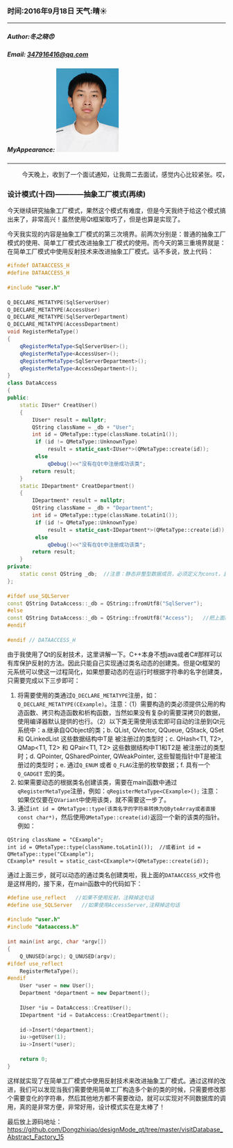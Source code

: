 ### 时间:2016年9月18日 天气:晴:sunny:
-----
#####   Author:冬之晓:angry:
#####   Email: 347916416@qq.com
#####   MyAppearance: ![MyAppearance](../MyPicture.JPG "我的头像")
----------

<pre>
    今天晚上，收到了一个面试通知，让我周二去面试，感觉内心比较紧张。哎，这种在一个单位干活，然后去另一个单位面试的情况，我从来没有尝试过，但是还是试一试吧，主要是我从来没有面试过，所以一定要涨涨经验啊。所以我就同意了。哎，明天怎么跟老板请假呢？
</pre>

### 设计模式(十四)————抽象工厂模式(再续)

今天继续研究抽象工厂模式，果然这个模式有难度，但是今天我终于给这个模式搞出来了，非常高兴！虽然使用Qt框架取巧了，但是也算是实现了。

今天我实现的内容是抽象工厂模式的第三次境界。前两次分别是：普通的抽象工厂模式的使用、简单工厂模式改进抽象工厂模式的使用。而今天的第三重境界就是：在简单工厂模式中使用反射技术来改进抽象工厂模式。话不多说，放上代码：

```C++
#ifndef DATAACCESS_H
#define DATAACCESS_H

#include "user.h"

Q_DECLARE_METATYPE(SqlServerUser)
Q_DECLARE_METATYPE(AccessUser)
Q_DECLARE_METATYPE(SqlServerDepartment)
Q_DECLARE_METATYPE(AccessDepartment)
void RegisterMetaType()
{
    qRegisterMetaType<SqlServerUser>();
    qRegisterMetaType<AccessUser>();
    qRegisterMetaType<SqlServerDepartment>();
    qRegisterMetaType<AccessDepartment>();
}
class DataAccess
{
public:
    static IUser* CreatUser()
    {
        IUser* result = nullptr;
        QString className = _db + "User";
        int id = QMetaType::type(className.toLatin1());
         if (id != QMetaType::UnknownType)
             result = static_cast<IUser*>(QMetaType::create(id));
         else
             qDebug()<<"没有在Qt中注册成功该类";
        return result;
    }
    static IDepartment* CreatDepartment()
    {
        IDepartment* result = nullptr;
        QString className = _db + "Department";
        int id = QMetaType::type(className.toLatin1());
         if (id != QMetaType::UnknownType)
             result = static_cast<IDepartment*>(QMetaType::create(id));
         else
             qDebug()<<"没有在Qt中注册成功该类";
        return result;
    }
private:
    static const QString _db;  //注意：静态非整型数据成员，必须定义为const，且在类外初始化
};

#ifdef use_SQLServer
const QString DataAccess::_db = QString::fromUtf8("SqlServer");
#else
const QString DataAccess::_db = QString::fromUtf8("Access");   //把上面那句话取消注释，本行加上注释，就是使用sql服务的相关操作
#endif

#endif // DATAACCESS_H
```

由于我使用了Qt的反射技术，这里讲解一下。C++本身不想java或者C#那样可以有库保护反射的方法。因此只能自己实现通过类名动态的创建类。但是Qt框架的元系统可以使这一过程简化，如果想要动态的在运行时根据字符串的名字创建类，只需要完成以下三步即可：

1. 将需要使用的类通过`Q_DECLARE_METATYPE`注册，如：`Q_DECLARE_METATYPE(CExample)`。注意：（1）需要构造的类必须提供公用的构造函数、拷贝构造函数和析构函数，当然如果没有复杂的需要深拷贝的数据，使用编译器默认提供的也行。（2）以下类无需使用该宏即可自动的注册到Qt元系统中：a.继承自QObject的类；b.
QList<T>, QVector<T>, QQueue<T>, QStack<T>, QSet<T> 和 QLinkedList<T> 这些数据结构中T是 被注册过的类型时；c.
QHash<T1, T2>, QMap<T1, T2> 和 QPair<T1, T2> 这些数据结构中T1和T2是 被注册过的类型时；d.
QPointer<T>, QSharedPointer<T>, QWeakPointer<T>, 这些智能指针中T是被注册过的类型时；e.
通过`Q_ENUM` 或者 `Q_FLAG`注册的枚举数据；f.
具有一个`Q_GADGET` 宏的类。
2. 如果需要动态的根据类名创建该类，需要在main函数中通过`qRegisterMetaType`注册，例如：`qRegisterMetaType<CExample>();` 注意：如果仅仅要在`QVariant`中使用该类，就不需要这一步了。
3. 通过`int id = QMetaType::type(该类名字的字符串转换为QByteArray或者直接const char*)`，然后使用`QMetaType::create(id)`返回一个新的该类的指针。例如：

```
QString className = "CExample";
int id = QMetaType::type(className.toLatin1());  //或者int id = QMetaType::type("CExample"); 
CExample* result = static_cast<CExample*>(QMetaType::create(id));
```

通过上面三步，就可以动态的通过类名创建类啦，我上面的`DATAACCESS_H`文件也是这样用的，接下来，在main函数中的代码如下：

```C++
#define use_reflect   //如果不使用反射，注释掉这句话
#define use_SQLServer   //如果使用AccessServer,注释掉这句话

#include "user.h"
#include "dataaccess.h"

int main(int argc, char *argv[])
{
    Q_UNUSED(argc); Q_UNUSED(argv);
#ifdef use_reflect
    RegisterMetaType();
#endif
    User *user = new User();
    Department *department = new Department();

    IUser *iu = DataAccess::CreatUser();
    IDepartment *id = DataAccess::CreatDepartment();

    id->Insert(*department);
    iu->getUser(1);
    iu->Insert(*user);

    return 0;
}
```

这样就实现了在简单工厂模式中使用反射技术来改进抽象工厂模式。通过这样的改进，我们可以发现当我们需要使用简单工厂构造多个新的类的时候，只需要修改那个需要变化的字符串，然后其他地方都不需要改动，就可以实现对不同数据库的调用，真的是非常方便，非常好用，设计模式实在是太棒了！

最后放上源码地址：
https://github.com/Dongzhixiao/designMode_qt/tree/master/visitDatabase_Abstract_Factory_15